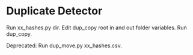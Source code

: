 # Duplicate Detector

Run xx_hashes.py dir.
Edit dup_copy root in and out folder variables.
Run dup_copy.

Deprecated: Run dup_move.py xx_hashes.csv.
